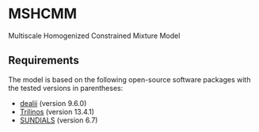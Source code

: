 # MSHCMM

Multiscale Homogenized Constrained Mixture Model


## Requirements

The model is based on the following open-source software packages with the tested versions in parentheses:
- [dealii](https://www.dealii.org/) (version 9.6.0)
- [Trilinos](https://trilinos.github.io/) (version 13.4.1)
- [SUNDIALS](https://computing.llnl.gov/projects/sundials) (version 6.7)